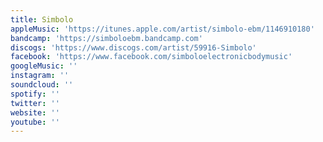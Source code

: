 ```yaml
---
title: Simbolo
appleMusic: 'https://itunes.apple.com/artist/simbolo-ebm/1146910180'
bandcamp: 'https://simboloebm.bandcamp.com'
discogs: 'https://www.discogs.com/artist/59916-Simbolo'
facebook: 'https://www.facebook.com/simboloelectronicbodymusic'
googleMusic: ''
instagram: ''
soundcloud: ''
spotify: ''
twitter: ''
website: ''
youtube: ''
---
```

